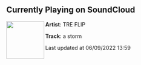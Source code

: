 ## Currently Playing on SoundCloud

[<img align="left" width="100" src="https://i1.sndcdn.com/artworks-6bpMZ6goO75UAAVO-eyiM2w-t500x500.jpg">](https://soundcloud.com/3treflip/a-storm)

**Artist**: TRE FLIP 

**Track**: a storm

Last updated at 06/09/2022 13:59
